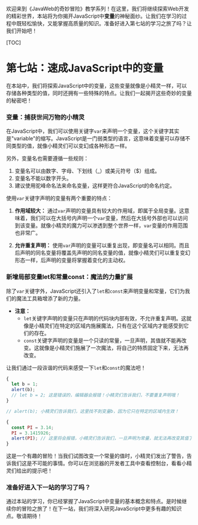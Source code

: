 欢迎来到《JavaWeb的奇妙冒险》教学系列！在这里，我们将继续探索Web开发的精彩世界，本站将为你揭开JavaScript中**变量**的神秘面纱。让我们在学习的过程中既轻松愉快，又能掌握高质量的知识。准备好进入第七站的学习之旅了吗？让我们开始吧！



[TOC]



# 第七站：速成JavaScript中的变量

在本站中，我们将探索JavaScript中的变量，这些变量就像是小精灵一样，可以存储各种类型的值，同时还拥有一些特殊的特点。让我们一起揭开这些奇妙的变量的秘密吧！

### 变量：捕获世间万物的小精灵

在JavaScript中，我们可以使用关键字`var`来声明一个变量，这个关键字其实是"variable"的缩写。JavaScript是一门弱类型的语言，这意味着变量可以存储不同类型的值，就像小精灵们可以变幻成各种形态一样。

另外，变量名也需要遵循一些规则：

1. 变量名可以由数字、字母、下划线（_）或美元符号（$）组成。
2. 变量名不能以数字开头。
3. 建议使用驼峰命名法来命名变量，这样更符合JavaScript的命名约定。

使用`var`关键字声明的变量有两个重要的特点：

1. **作用域较大：** 通过`var`声明的变量具有较大的作用域，即属于全局变量。这意味着，我们可以在大括号内声明一个`var`变量，然后在大括号外部也可以访问到该变量。就像小精灵的魔力可以渗透到整个世界一样，`var`变量的作用范围也非常广。

2. **允许重复声明：** 使用`var`声明的变量可以重复出现，即变量名可以相同。而且后声明的同名变量将覆盖先声明的同名变量的值，就像小精灵们可以重复变幻形态一样，后声明的变量将掌握着变化的主动权。

### 新增局部变量let和常量const：魔法的力量扩展

除了`var`关键字外，JavaScript还引入了`let`和`const`来声明变量和常量，它们为我们的魔法工具箱增添了新的力量。

- **注意：**
  - `let`关键字声明的变量只在声明的代码块内部有效，不允许重复声明。这就像是小精灵们在特定的区域内施展魔法，只有在这个区域内才能感受到它们的存在。
  - `const`关键字声明的变量是一个只读的常量，一旦声明，其值就不能再改变。这就像是小精灵们施展了一次魔法，将自己的特质固定下来，无法再改变。

让我们通过一段诙谐的代码来感受一下`let`和`const`的魔法吧！

```javascript
{
  let b = 1;
  alert(b);
  // let b = 2; 这是错误的，编辑器会报错！小精灵们告诉我们，不要重复声明哦！
}

// alert(b); 小精灵们告诉我们，这里找不到变量b，因为它只在特定的区域内生效！
```

```javascript
{
  const PI = 3.14;
  PI = 3.1415926;
  alert(PI); // 这里将会报错，小精灵们告诉我们，一旦声明为常量，就无法再改变其值了！
}
```

这是一个有趣的冒险！当我们试图改变一个常量的值时，小精灵们发出了警告，告诉我们这是不可能的事情。你可以在浏览器的开发者工具中查看控制台，看看小精灵们给出的提示吧！

### 准备好进入下一站的学习了吗？

通过本站的学习，你已经掌握了JavaScript中变量的基本概念和特点。是时候继续你的冒险之旅了！在下一站，我们将深入研究JavaScript中更多有趣的知识点。敬请期待！

